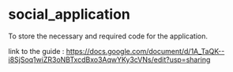 # social_application
To store the necessary and required code for the application. 


link to the guide : https://docs.google.com/document/d/1A_TaQK--i8SjSoq1wiZR3oNBTxcdBxo3AqwYKy3cVNs/edit?usp=sharing
